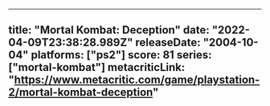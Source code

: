 
---
title: "Mortal Kombat: Deception"
date: "2022-04-09T23:38:28.989Z"
releaseDate: "2004-10-04"
platforms: ["ps2"]
score: 81
series: ["mortal-kombat"]
metacriticLink: "https://www.metacritic.com/game/playstation-2/mortal-kombat-deception"
---
